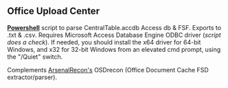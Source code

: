 
## Office Upload Center

**[Powershell](https://github.com/kacos2000/Other/blob/master/OfficeFileCache/OUCcentraltable2.ps1)** script to parse CentralTable.accdb Access db & FSF. Exports to .txt & .csv. Requires Microsoft Access Database Engine ODBC driver (*script does a check*). If needed, you should install the x64 driver for 64-bit Windows, and x32 for 32-bit Windows from an elevated cmd prompt, using the "/Quiet" switch. 

Complements [ArsenalRecon's](https://arsenalrecon.com/) OSDrecon (Office Document Cache FSD extractor/parser).
